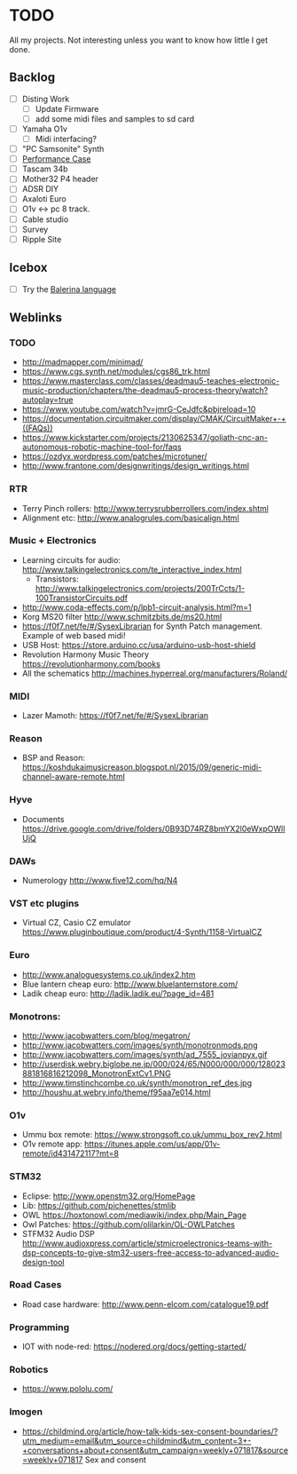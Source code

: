 # TODO
All my projects. Not interesting unless you want to know how little I get done.

## Backlog

* [ ] Disting Work
  * [ ] Update Firmware
  * [ ] add some midi files and samples to sd card
* [ ] Yamaha O1v
  * [ ] Midi interfacing? 
* [ ] "PC Samsonite" Synth
* [ ] [Performance Case](./performance_case)
* [ ] Tascam 34b
* [ ] Mother32 P4 header
* [ ] ADSR DIY
* [ ] Axaloti Euro
* [ ] O1v <-> pc 8 track.
* [ ] Cable studio
* [ ] Survey
* [ ] Ripple Site

## Icebox

* [ ] Try the [Balerina language](https://ballerinalang.org/docs/by-example/value-types)

## Weblinks

### TODO
* http://madmapper.com/minimad/
* https://www.cgs.synth.net/modules/cgs86_trk.html
* https://www.masterclass.com/classes/deadmau5-teaches-electronic-music-production/chapters/the-deadmau5-process-theory/watch?autoplay=true
* https://www.youtube.com/watch?v=jmrG-CeJdfc&pbjreload=10
* https://documentation.circuitmaker.com/display/CMAK/CircuitMaker+-+((FAQs))
* https://www.kickstarter.com/projects/2130625347/goliath-cnc-an-autonomous-robotic-machine-tool-for/faqs
* https://ozdyx.wordpress.com/patches/microtuner/
* http://www.frantone.com/designwritings/design_writings.html

### RTR
* Terry Pinch rollers: http://www.terrysrubberrollers.com/index.shtml
* Alignment etc: http://www.analogrules.com/basicalign.html

### Music + Electronics

* Learning circuits for audio: http://www.talkingelectronics.com/te_interactive_index.html
  * Transistors: http://www.talkingelectronics.com/projects/200TrCcts/1-100TransistorCircuits.pdf
* http://www.coda-effects.com/p/lpb1-circuit-analysis.html?m=1
* Korg MS20 filter http://www.schmitzbits.de/ms20.html
* https://f0f7.net/fe/#/SysexLibrarian for Synth Patch management. Example of web based midi!
* USB Host: https://store.arduino.cc/usa/arduino-usb-host-shield
* Revolution Harmony Music Theory https://revolutionharmony.com/books
* All the schematics http://machines.hyperreal.org/manufacturers/Roland/

### MIDI

* Lazer Mamoth: https://f0f7.net/fe/#/SysexLibrarian

### Reason

* BSP and Reason: https://koshdukaimusicreason.blogspot.nl/2015/09/generic-midi-channel-aware-remote.html

### Hyve

* Documents https://drive.google.com/drive/folders/0B93D74RZ8bmYX2l0eWxpOWlIUjQ

### DAWs

* Numerology http://www.five12.com/hq/N4

### VST etc plugins

* Virtual CZ, Casio CZ emulator https://www.pluginboutique.com/product/4-Synth/1158-VirtualCZ

### Euro

* http://www.analoguesystems.co.uk/index2.htm
* Blue lantern cheap euro: http://www.bluelanternstore.com/
* Ladik cheap euro: http://ladik.ladik.eu/?page_id=481

### Monotrons:

* http://www.jacobwatters.com/blog/megatron/
* http://www.jacobwatters.com/images/synth/monotronmods.png
* http://www.jacobwatters.com/images/synth/ad_7555_jovianpyx.gif
* http://userdisk.webry.biglobe.ne.jp/000/024/65/N000/000/000/128023881816816212098_MonotronExtCv1.PNG
* http://www.timstinchcombe.co.uk/synth/monotron_ref_des.jpg
* http://houshu.at.webry.info/theme/f95aa7e014.html

### O1v

* Ummu box remote: https://www.strongsoft.co.uk/ummu_box_rev2.html
* O1v remote app: https://itunes.apple.com/us/app/01v-remote/id431472117?mt=8

### STM32

* Eclipse: http://www.openstm32.org/HomePage
* Lib: https://github.com/pichenettes/stmlib
* OWL https://hoxtonowl.com/mediawiki/index.php/Main_Page
* Owl Patches: https://github.com/olilarkin/OL-OWLPatches
* STFM32 Audio DSP http://www.audioxpress.com/article/stmicroelectronics-teams-with-dsp-concepts-to-give-stm32-users-free-access-to-advanced-audio-design-tool

### Road Cases

* Road case hardware: http://www.penn-elcom.com/catalogue19.pdf

### Programming

* IOT with node-red: https://nodered.org/docs/getting-started/

### Robotics

* https://www.pololu.com/ 

### Imogen

* https://childmind.org/article/how-talk-kids-sex-consent-boundaries/?utm_medium=email&utm_source=childmind&utm_content=3+-+conversations+about+consent&utm_campaign=weekly+071817&source=weekly+071817 Sex and consent	